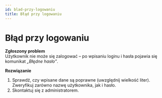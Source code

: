 ```yaml
---
id: blad-przy-logowaniu
title: Błąd przy logowaniu
---
```


# Błąd przy logowaniu  

**Zgłoszony problem**  
Użytkownik nie może się zalogować – po wpisaniu loginu i hasła pojawia się komunikat *„Błędne hasło”*.  

**Rozwiązanie**  
1. Sprawdź, czy wpisane dane są poprawne (uwzględnij wielkość liter). Zweryfikuj zarówno nazwę użytkownika, jak i hasło. 
2. Skontaktuj się z administratorem. 
